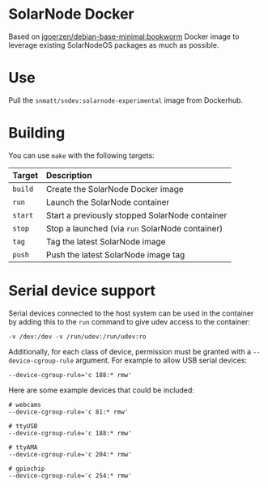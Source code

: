 # SolarNode Docker

Based on [jgoerzen/debian-base-minimal:bookworm](https://github.com/jgoerzen/docker-debian-base-minimal?tab=readme-ov-file)
Docker image to leverage existing SolarNodeOS packages as much as possible.

# Use

Pull the `snmatt/sndev:solarnode-experimental` image from Dockerhub.

# Building

You can use `make` with the following targets:

| Target | Description |
|:-------|:------------|
| `build` | Create the SolarNode Docker image |
| `run`   | Launch the SolarNode container |
| `start` | Start a previously stopped SolarNode container |
| `stop`  | Stop a launched (via `run` SolarNode container) |
| `tag`   | Tag the latest SolarNode image |
| `push`  | Push the latest SolarNode image tag |

# Serial device support


Serial devices connected to the host system can be used in the container
by adding this to the `run` command to give udev access to the container:

```
-v /dev:/dev -v /run/udev:/run/udev:ro
```

Additionally, for each class of device, permission must be granted with a
`--device-cgroup-rule` argument. For example to allow USB serial devices:

```
--device-cgroup-rule='c 188:* rmw'
```

Here are some example devices that could be included:

```
# webcams
--device-cgroup-rule='c 81:* rmw'

# ttyUSB
--device-cgroup-rule='c 188:* rmw'

# ttyAMA
--device-cgroup-rule='c 204:* rmw'

# gpiochip
--device-cgroup-rule='c 254:* rmw'
```

